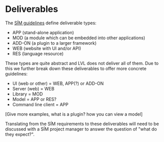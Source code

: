 # Deliverables
The [SÍM guidelines](https://docs.google.com/document/d/1O_yhAnMVft6AJNoRjOFFRwnZKN8YmEE6GNM_8w1tq14/edit) define deliverable types:
- APP (stand-alone application)
- MOD (a module which can be embedded into other applications)
- ADD-ON (a plugin to a larger framework)
- WEB (website with UI and/or API)
- RES (language resource)

These types are quite abstract and LVL does not deliver all of them.
Due to this we further break down these deliverables to offer more concrete guidelines:
- UI (web or other) = WEB, APP(?) or ADD-ON
- Server (web) = WEB
- Library = MOD
- Model = APP or RES?
- Command line client = APP

[Give more examples, what is a plugin? how you can view a model]

Translating from the SÍM requirements to these deliverables will need to be discussed with a SÍM project manager to answer the question of "what do they expect?".
